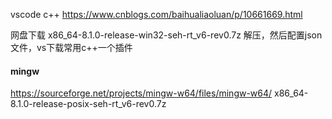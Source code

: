 vscode c++ 
https://www.cnblogs.com/baihualiaoluan/p/10661669.html

网盘下载 x86_64-8.1.0-release-win32-seh-rt_v6-rev0.7z
解压，然后配置json文件，vs下载常用c++一个插件

#### mingw
https://sourceforge.net/projects/mingw-w64/files/mingw-w64/
x86_64-8.1.0-release-posix-seh-rt_v6-rev0.7z